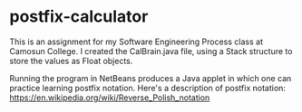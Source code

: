 # postfix-calculator

This is an assignment for my Software Engineering Process class at Camosun College. 
I created the CalBrain.java file, using a Stack structure to store the values as Float objects.

Running the program in NetBeans produces a Java applet in which one can practice learning postfix notation. 
Here's a description of postfix notation: https://en.wikipedia.org/wiki/Reverse_Polish_notation
